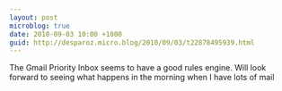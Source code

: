 ```yaml
---
layout: post
microblog: true
date: 2010-09-03 10:00 +1000
guid: http://desparoz.micro.blog/2010/09/03/t22878495939.html
---
```

The Gmail Priority Inbox seems to have a good rules engine. Will look forward to seeing what happens in the morning when I have lots of mail
